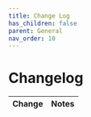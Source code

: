 ```yaml
---
title: Change Log
has_children: false
parent: General
nav_order: 10
---
```


# Changelog


| Change | Notes |
| :--- | :--- |
